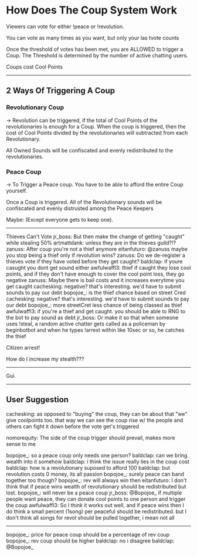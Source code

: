 # How Does The Coup System Work

Viewers can vote for either !peace or !revolution.

You can vote as many times as you want, but only your las tvote counts

Once the threshold of votes has been met, you are ALLOWED to trigger a Coup.
The Threshold is determined by the number of active chatting users.

Coups cost Cool Points

---

## 2 Ways Of Triggering A Coup

### Revolutionary Coup

-> Revolution can be triggered, if the total of Cool Points of the
revolutionaries is enough for a Coup. When the coup is triggered,
then the cost of Cool Points divided by the revolutionaries will
subtracted from each Revolutionary.

All Owned Sounds will be confiscated and evenly redistributed to the
revolutionaries.

### Peace Coup

-> To Trigger a Peace coup. You have to be able to afford the entire Coup
yourself.

Once a Coup is triggered. All of the Revolutionary sounds will be confiscated
and evenly distrusted among the Peace Keepers

Maybe: (Except everyone gets to keep one).

---

Thieves Can't Vote
jr_boss: But then make the change of getting "caught" while stealing 50%
artmattdank: unless they are in the thieves guild?!?
zanuss: After coup you're not a thief anymore
eitanfuturo: @zanuss maybe you stop being a thief only if revolution wins?
zanuss: Do we de-register a thieves vote if they have voted before they get caught?
baldclap: if youre casught you dont get sound either
awfulwaffl3: thief if caught they lose cool points, and if they don't have
enough to cover the cool point loss, they go negative
zanuss: Maybe there is bail costs and it increases everytime you get caught
cachesking: negative? that's interesting. we'd have to submit sounds to pay our debt
bopojoe_: is the thief chance based on street Cred
cachesking: negative? that's interesting. we'd have to submit sounds to pay our debt
bopojoe_: more streetCret less chance of being classed as thief
awfulwaffl3: if you're a thief and get caught. you should be able to RNG to the
bot to pay sound as debt
jr_boss: Or make it so that when someone uses !steal, a random active chatter
gets called as a policeman by beginbotbot and when he types !arrest within like
10sec or so, he catches the thief

Citizen arrest!

How do I increase my stealth???

---

Gui

---

## User Suggestion

cachesking: as opposed to "buying" the coup, they can be about that "we" give
coolpoints too. that way we can see the coup rise w/ the people and others can
fight it down before the vote get's triggered

nomorequity: The side of the coup trigger should prevail, makes more sense to me

bopojoe_: so a peace coup only needs one person?
baldclap: can we bring wealth into it somehow
baldclap: i think the issue really lies in the coup cost
baldclap: how is a revolutionary suposed to afford 100
baldclap: but revolution costs 0 money, its all passion
bopojoe_: surely peace can band together too though?
bopojoe_: rev will always win then
eitanfuturo: I don't think that if peace wins wealth of revolutionary should be
redistributed but lost.  bopojoe_: will never be a peace coup jr_boss: @Bopojoe_
if multiple people want peace, they can donate cool points to one person and
trigger the coup
awfulwaffl3: So I think it works out well, and if peace wins then I do think a
small percent (1song) per peaceful should be redistributed. but I don't think
all songs for revol should be pulled together, i mean not all

---

bopojoe_: price for peace coup should be a percentage of rev coup
bopojoe_: rev coup should be higher
baldclap: no i disagree
baldclap: @Bopojoe_
